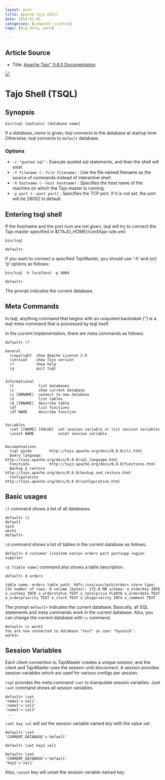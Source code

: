 ```yaml
---
layout: post
title: Apache Tajo Shell
date: 2014-05-05
categories: [computer science]
tags: [big data, yarn]

---
```


## Article Source
* Title: [Apache Tajo™ 0.8.0 Documentation](http://tajo.apache.org/docs/0.8.0/cli.html)

[![](http://sungsoo.github.com/images/tajo-documentation.png)](http://sungsoo.github.com/images/tajo-documentation.png)


# Tajo Shell (TSQL)
## Synopsis
	bin/tsql [options] [database name]

If a *database_name* is given, tsql connects to the database at startup time. Otherwise, tsql connects to `default` database.

### Options

* `-c "quoted sql"` : Execute quoted sql statements, and then the shell will exist.
* `-f filename (--file filename)` : Use the file named filename as the source of commands instead of interactive shell.
* `-h hostname (--host hostname)` : Specifies the host name of the machine on which the Tajo master is running.
* `-p port (--port port)` : Specifies the TCP port. If it is not set, the port will be 26002 in default.



## Entering tsql shell
If the hostname and the port num are not given, tsql will try to connect the Tajo master specified in ${TAJO_HOME}/conf/tajo-site.xml.

	bin/tsql

	default>
	
If you want to connect a specified TajoMaster, you should use ‘-h’ and (or) ‘p’ options as follows:

	bin/tsql -h localhost -p 9004

	default>

The prompt indicates the current database.

## Meta Commands
In tsql, anything command that begins with an unquoted backslash (‘’) is a tsql meta-command that is processed by tsql itself.

In the current implementation, there are meta commands as follows:

	default> \?

	General
	  \copyright  show Apache License 2.0
	  \version    show Tajo version
	  \?          show help
	  \q          quit tsql


	Informational
	  \l           list databases
	  \c           show current database
	  \c [DBNAME]  connect to new database
	  \d           list tables
	  \d [TBNAME]  describe table
	  \df          list functions
	  \df NAME     describe function


	Variables
	  \set [[NAME] [VALUE]  set session variable or list session variables
	  \unset NAME           unset session variable


	Documentations
	  tsql guide        http://tajo.apache.org/docs/0.8.0/cli.html
	  Query language    http://tajo.apache.org/docs/0.8.0/sql_language.html
	  Functions         http://tajo.apache.org/docs/0.8.0/functions.html
	  Backup & restore  http://tajo.apache.org/docs/0.8.0/backup_and_restore.html
	  Configuration     http://tajo.apache.org/docs/0.8.0/configuration.html

## Basic usages
`\l` command shows a list of all databases.

	default> \l
	default
	tpch
	work1
	default>

`\d` command shows a list of tables in the current database as follows.

	default> d customer lineitem nation orders part partsupp region supplier
	
`\d [table name]` command also shows a table description.

	default> d orders

	table name: orders table path: hdfs:/xxx/xxx/tpch/orders store type: CSV number of rows: 0 volume (bytes): 172.0 MB schema: o_orderkey INT8 o_custkey INT8 o_orderstatus TEXT o_totalprice FLOAT8 o_orderdate TEXT o_orderpriority TEXT o_clerk TEXT o_shippriority INT4 o_comment TEXT

The prompt `default>` indicates the current database. Basically, all SQL statements and meta commands work in the current database. Also, you can change the current database with `\c` command.

	default> \c work1
	You are now connected to database "test" as user "hyunsik".
	work1>
	
## Session Variables
Each client connection to TajoMaster creates a unique session, and the client and TajoMaster uses the session until disconnect. A session provides session variables which are used for various configs per session.

`tsql` provides the meta command `\set` to manipulate session variables. Just `\set` command shows all session variables.

	default> \set
	'name1'='val1'
	'name2'='val2'
	'name3'='val3'
     ...

`\set key val` will set the session variable named *key* with the value *val*.

	default> \set
	'CURRENT_DATABASE'='default'

	default> \set key1 val1

	default> \set
	'CURRENT_DATABASE'='default'
	'key1'='val1'

Also, `\unset` key will unset the session variable named key.